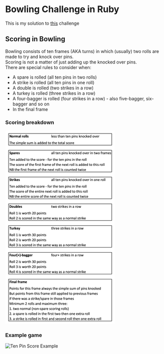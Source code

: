 Bowling Challenge in Ruby
=================

This is my solution to [this](https://github.com/makersacademy/bowling-challenge-ruby) challenge

## Scoring in Bowling

Bowling consists of ten frames (AKA turns) in which (usually) two rolls are made to try and knock over pins.  
Scoring is not a matter of just adding up the knocked over pins.  
There are special rules to consider when:  
- A spare is rolled (all ten pins in two rolls)  
- A strike is rolled (all ten pins in one roll)  
- A double is rolled (two strikes in a row)  
- A turkey is rolled (three strikes in a row)  
- A four-bagger is rolled (four strikes in a row) - also five-bagger, six-bagger and so on
- In the final frame  

### Scoring breakdown

![Scoring Breakdown](images/scoring_breakdown.png)

### Example game

![Ten Pin Score Example](images/example_ten_pin_scoring.png)
